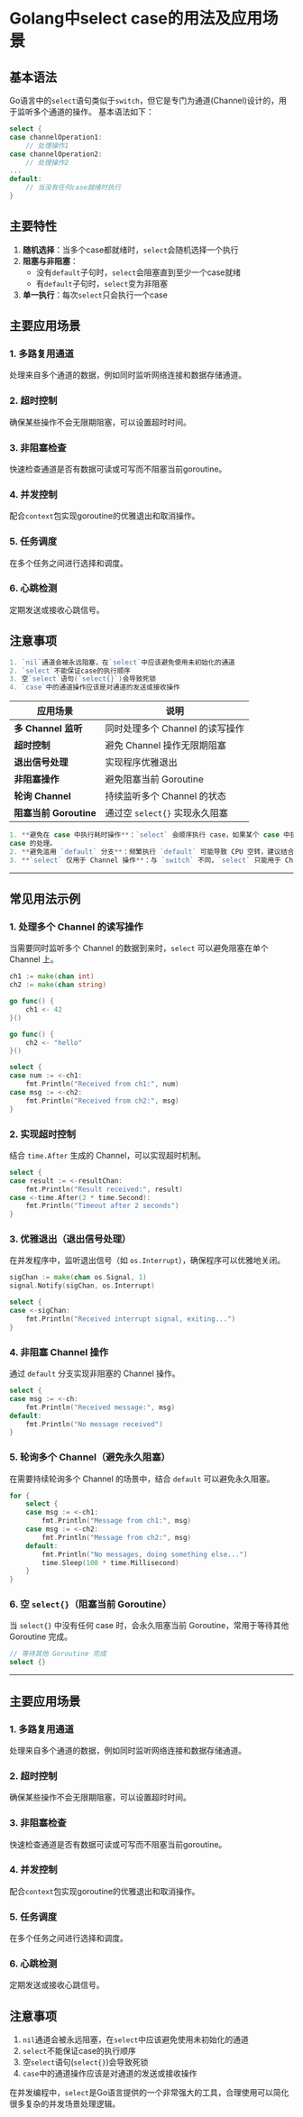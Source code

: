 # Golang中select case的用法及应用场景




## 基本语法

Go语言中的`select`语句类似于`switch`，但它是专门为通道(Channel)设计的，用于监听多个通道的操作。
基本语法如下：

```go
select {
case channelOperation1:
    // 处理操作1
case channelOperation2:
    // 处理操作2
...
default:
    // 当没有任何case就绪时执行
}
```

## 主要特性

1. **随机选择**：当多个case都就绪时，`select`会随机选择一个执行
2. **阻塞与非阻塞**：
   - 没有`default`子句时，`select`会阻塞直到至少一个case就绪
   - 有`default`子句时，`select`变为非阻塞
3. **单一执行**：每次`select`只会执行一个case


## 主要应用场景

### 1. 多路复用通道
处理来自多个通道的数据，例如同时监听网络连接和数据存储通道。

### 2. 超时控制
确保某些操作不会无限期阻塞，可以设置超时时间。

### 3. 非阻塞检查
快速检查通道是否有数据可读或可写而不阻塞当前goroutine。

### 4. 并发控制
配合`context`包实现goroutine的优雅退出和取消操作。

### 5. 任务调度
在多个任务之间进行选择和调度。

### 6. 心跳检测
定期发送或接收心跳信号。

## 注意事项

```go
1. `nil`通道会被永远阻塞，在`select`中应该避免使用未初始化的通道
2. `select`不能保证case的执行顺序
3. 空`select`语句(`select{}`)会导致死锁
4. `case`中的通道操作应该是对通道的发送或接收操作


```



| 应用场景 | 说明 |
|----------|------|
| **多 Channel 监听** | 同时处理多个 Channel 的读写操作 |
| **超时控制** | 避免 Channel 操作无限期阻塞 |
| **退出信号处理** | 实现程序优雅退出 |
| **非阻塞操作** | 避免阻塞当前 Goroutine |
| **轮询 Channel** | 持续监听多个 Channel 的状态 |
| **阻塞当前 Goroutine** | 通过空 `select{}` 实现永久阻塞 |

```go
1. **避免在 case 中执行耗时操作**：`select` 会顺序执行 case，如果某个 case 中执行耗时操作，会阻塞其他 
case 的处理。
2. **避免滥用 `default` 分支**：频繁执行 `default` 可能导致 CPU 空转，建议结合 `time.Sleep` 控制轮询频率。
3. **`select` 仅用于 Channel 操作**：与 `switch` 不同，`select` 只能用于 Channel 的发送和接收操作。

```
---


## 常见用法示例

### 1. **处理多个 Channel 的读写操作**

当需要同时监听多个 Channel 的数据到来时，`select` 可以避免阻塞在单个 Channel 上。

```go
ch1 := make(chan int)
ch2 := make(chan string)

go func() {
    ch1 <- 42
}()

go func() {
    ch2 <- "hello"
}()

select {
case num := <-ch1:
    fmt.Println("Received from ch1:", num)
case msg := <-ch2:
    fmt.Println("Received from ch2:", msg)
}
```

### 2. **实现超时控制**

结合 `time.After` 生成的 Channel，可以实现超时机制。

```go
select {
case result := <-resultChan:
    fmt.Println("Result received:", result)
case <-time.After(2 * time.Second):
    fmt.Println("Timeout after 2 seconds")
}
```

### 3. **优雅退出（退出信号处理）**

在并发程序中，监听退出信号（如 `os.Interrupt`），确保程序可以优雅地关闭。

```go
sigChan := make(chan os.Signal, 1)
signal.Notify(sigChan, os.Interrupt)

select {
case <-sigChan:
    fmt.Println("Received interrupt signal, exiting...")
}
```

### 4. **非阻塞 Channel 操作**

通过 `default` 分支实现非阻塞的 Channel 操作。

```go
select {
case msg := <-ch:
    fmt.Println("Received message:", msg)
default:
    fmt.Println("No message received")
}
```

### 5. **轮询多个 Channel（避免永久阻塞）**

在需要持续轮询多个 Channel 的场景中，结合 `default` 可以避免永久阻塞。

```go
for {
    select {
    case msg := <-ch1:
        fmt.Println("Message from ch1:", msg)
    case msg := <-ch2:
        fmt.Println("Message from ch2:", msg)
    default:
        fmt.Println("No messages, doing something else...")
        time.Sleep(100 * time.Millisecond)
    }
}
```

### 6. **空 `select{}`（阻塞当前 Goroutine）**

当 `select{}` 中没有任何 case 时，会永久阻塞当前 Goroutine，常用于等待其他 Goroutine 完成。

```go
// 等待其他 Goroutine 完成
select {}
```

---

## 主要应用场景

### 1. 多路复用通道
处理来自多个通道的数据，例如同时监听网络连接和数据存储通道。

### 2. 超时控制
确保某些操作不会无限期阻塞，可以设置超时时间。

### 3. 非阻塞检查
快速检查通道是否有数据可读或可写而不阻塞当前goroutine。

### 4. 并发控制
配合`context`包实现goroutine的优雅退出和取消操作。

### 5. 任务调度
在多个任务之间进行选择和调度。

### 6. 心跳检测
定期发送或接收心跳信号。

## 注意事项

1. `nil`通道会被永远阻塞，在`select`中应该避免使用未初始化的通道
2. `select`不能保证case的执行顺序
3. 空`select`语句(`select{}`)会导致死锁
4. `case`中的通道操作应该是对通道的发送或接收操作

在并发编程中，`select`是Go语言提供的一个非常强大的工具，合理使用可以简化很多复杂的并发场景处理逻辑。
